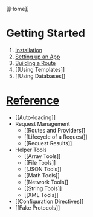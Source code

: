 [[Home]]

# Getting Started

1. [Installation](Getting-Started)
1. [Setting up an App](Setting-Up-Your-First-App)
1. [Building a Route](Building-Your-First-Route)
1. [[Using Templates]]
1. [[Using Databases]]

# [Reference](Framework-Reference)

- [[Auto-loading]]
- Request Management
  - [[Routes and Providers]]
  - [[Lifecycle of a Request]]
  - [[Request Results]]
- Helper Tools
  - [[Array Tools]]
  - [[File Tools]]
  - [[JSON Tools]]
  - [[Math Tools]]
  - [[Network Tools]]
  - [[String Tools]]
  - [[XML Tools]]
- [[Configuration Directives]]
- [[Fake Protocols]]
